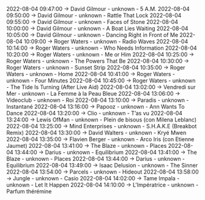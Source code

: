 2022-08-04 09:47:00 -> David Gilmour - unknown - 5 A.M.
2022-08-04 09:50:00 -> David Gilmour - unknown - Rattle That Lock
2022-08-04 09:55:00 -> David Gilmour - unknown - Faces of Stone
2022-08-04 10:00:00 -> David Gilmour - unknown - A Boat Lies Waiting
2022-08-04 10:05:00 -> David Gilmour - unknown - Dancing Right in Front of Me
2022-08-04 10:09:00 -> Roger Waters - unknown - Radio Waves
2022-08-04 10:14:00 -> Roger Waters - unknown - Who Needs Information
2022-08-04 10:20:00 -> Roger Waters - unknown - Me or Him
2022-08-04 10:25:00 -> Roger Waters - unknown - The Powers That Be
2022-08-04 10:30:00 -> Roger Waters - unknown - Sunset Strip
2022-08-04 10:35:00 -> Roger Waters - unknown - Home
2022-08-04 10:41:00 -> Roger Waters - unknown - Four Minutes
2022-08-04 10:45:00 -> Roger Waters - unknown - The Tide Is Turning (After Live Aid)
2022-08-04 13:02:00 -> Vendredi sur Mer - unknown - La Femme à la Peau Bleue
2022-08-04 13:06:00 -> Videoclub - unknown - Roi
2022-08-04 13:10:00 -> Paradis - unknown - Instantané
2022-08-04 13:16:00 -> Papooz - unknown - Ann Wants To Dance
2022-08-04 13:20:00 -> Clio - unknown - T’as vu
2022-08-04 13:24:00 -> Lewis OfMan - unknown - Plein de bisous (con Milena Leblanc)
2022-08-04 13:25:00 -> Mind Enterprises - unknown - S.H.A.K.E (Breakbot Remix)
2022-08-04 13:30:00 -> David Walters - unknown - Kryé Mwen
2022-08-04 13:35:00 -> Flavien Berger - unknown - Arco Iris (con Etienne Jaumet)
2022-08-04 13:41:00 -> The Blaze - unknown - Places
2022-08-04 13:44:00 -> Darius - unknown - Equilibrium
2022-08-04 13:41:00 -> The Blaze - unknown - Places
2022-08-04 13:44:00 -> Darius - unknown - Equilibrium
2022-08-04 13:49:00 -> Isaac Delusion - unknown - The Sinner
2022-08-04 13:54:00 -> Parcels - unknown - Hideout
2022-08-04 13:58:00 -> Jungle - unknown - Casio
2022-08-04 14:02:00 -> Tame Impala - unknown - Let It Happen
2022-08-04 14:10:00 -> L'Impératrice - unknown - Parfum thérémine
